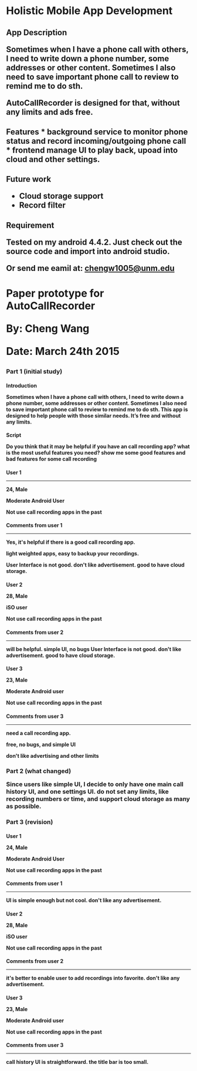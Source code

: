 <h1>Holistic Mobile App Development
<h2>App Description

Sometimes when I have a phone call with others, I need to write down a phone number, some addresses or other content. Sometimes I also need to save important phone call to review to remind me to do sth. 

AutoCallRecorder is designed for that, without any limits and ads free.

<h2>Features
* background service to monitor phone status and record incoming/outgoing phone call
* frontend manage UI to play back, upoad into cloud and other settings.


<h2>Future work

* Cloud storage support
* Record filter

<h2>Requirement

Tested on my android 4.4.2. Just check out the source code and import into android studio.

Or send me eamil at: chengw1005@unm.edu

<h1>Paper prototype for AutoCallRecorder

By: Cheng Wang

Date: March 24th 2015

<h3>Part 1 (initial study)

<h4>Introduction

Sometimes when I have a phone call with others, I need to write down a phone number, some addresses or other content. Sometimes I also need to save important phone call to review to remind me to do sth. This app is designed to help people with those similar needs. It’s free and without any limits.


<h4>Script

Do you think that it may be helpful if you have an call recording app?
what is the most useful features you need?
show me some good features and bad features for some call recording


<h4>User 1
<hr>
24, Male

Moderate Android User

Not use call recording apps in the past

<h4>Comments from user 1
<hr>
Yes, it's helpful if there is a good call recording app.

light weighted apps, easy to backup your recordings.

User Interface is not good. don't like advertisement. good to have cloud storage.


<h4>User 2

28, Male

iSO user

Not use call recording apps in the past

<h4>Comments from user 2
<hr>

will be helpful.
simple UI, no bugs
User Interface is not good. don't like advertisement. good to have cloud storage.


<h4>User 3

23, Male

Moderate Android user

Not use call recording apps in the past


<h4>Comments from user 3
<hr>
need a call recording app.

free, no bugs, and simple UI

don't like advertising and other limits


<h3>Part 2 (what changed)

Since users like simple UI, I decide to only have one main call history UI, and one settings UI.
do not set any limits, like recording numbers or time, and support cloud storage as many as possible.


<h3>Part 3 (revision)

<h4>User 1

24, Male

Moderate Android User

Not use call recording apps in the past

<h4>Comments from user 1
<hr>
UI is simple enough but not cool.
don't like any advertisement.

<h4>User 2

28, Male

iSO user

Not use call recording apps in the past


<h4>Comments from user 2
<hr>
it's better to enable user to add recordings into favorite.
don't like any advertisement.

<h4>User 3

23, Male

Moderate Android user

Not use call recording apps in the past


<h4>Comments from user 3
<hr>
call history UI is straightforward. the title bar is too small.

